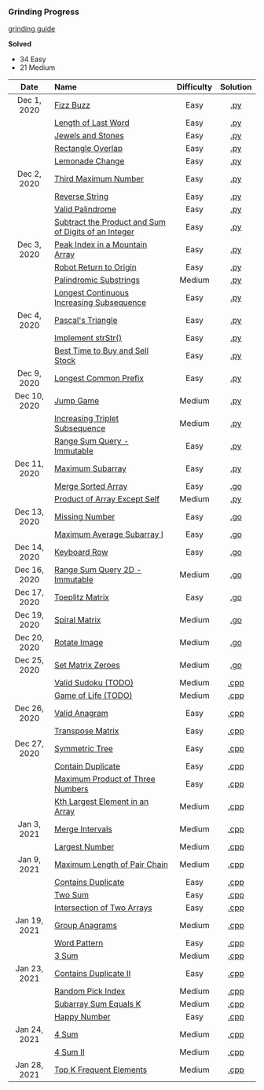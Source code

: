 ### Grinding Progress

[grinding guide](https://www.reddit.com/r/cscareerquestions/comments/6luszf/a_leetcode_grinding_guide/)

**Solved**
- 34 Easy
- 21 Medium

| Date | Name | Difficulty | Solution |
|:----:|:-----|:----------:|:--------:|
| Dec 1, 2020 | [Fizz Buzz](https://leetcode.com/problems/fizz-buzz/) | Easy | [.py](https://github.com/the-robot/coding-challenges/blob/master/leet-code/interviews.school/01-simple-problems/fizzbuzz.py) |
| | [Length of Last Word](https://leetcode.com/problems/length-of-last-word/) | Easy | [.py](https://github.com/the-robot/coding-challenges/blob/master/leet-code/interviews.school/01-simple-problems/length-of-last-word.py) |
| | [Jewels and Stones](https://leetcode.com/problems/jewels-and-stones/) | Easy | [.py](https://github.com/the-robot/coding-challenges/blob/master/leet-code/interviews.school/01-simple-problems/jewels-and-stones.py) |
| | [Rectangle Overlap](https://leetcode.com/problems/rectangle-overlap/) | Easy | [.py](https://github.com/the-robot/coding-challenges/blob/master/leet-code/interviews.school/01-simple-problems/rectangle-overlap.py) |
| | [Lemonade Change](https://leetcode.com/problems/lemonade-change/) | Easy | [.py](https://github.com/the-robot/coding-challenges/blob/master/leet-code/interviews.school/01-simple-problems/lemonade-change.py) |
| Dec 2, 2020 | [Third Maximum Number](https://leetcode.com/problems/third-maximum-number/) | Easy | [.py](https://github.com/the-robot/coding-challenges/blob/master/leet-code/interviews.school/02-loops/third-maximum-number.py) |
| | [Reverse String](https://leetcode.com/problems/reverse-string/) | Easy | [.py](https://github.com/the-robot/coding-challenges/blob/master/leet-code/interviews.school/02-loops/reverse-string.py) |
| | [Valid Palindrome](https://leetcode.com/problems/valid-palindrome/) | Easy | [.py](https://github.com/the-robot/coding-challenges/blob/master/leet-code/interviews.school/02-loops/valid-palindrome.py) |
| | [Subtract the Product and Sum of Digits of an Integer](https://leetcode.com/problems/subtract-the-product-and-sum-of-digits-of-an-integer/) | Easy | [.py](https://github.com/the-robot/coding-challenges/blob/master/leet-code/interviews.school/02-loops/subtract-the-product-and-sum-of-digits-of-an-integer.py) |
| Dec 3, 2020 | [Peak Index in a Mountain Array](https://leetcode.com/problems/peak-index-in-a-mountain-array/) | Easy | [.py](https://github.com/the-robot/coding-challenges/blob/master/leet-code/interviews.school/02-loops/peak-index-in-a-mountain-array.py) |
| | [Robot Return to Origin](https://leetcode.com/problems/robot-return-to-origin/) | Easy | [.py](https://github.com/the-robot/coding-challenges/blob/master/leet-code/interviews.school/02-loops/robot-return-to-origin.py) |
| | [Palindromic Substrings](https://leetcode.com/problems/palindromic-substrings/) | Medium | [.py](https://github.com/the-robot/coding-challenges/blob/master/leet-code/interviews.school/02-loops/palindromic-substrings.py) |
| | [Longest Continuous Increasing Subsequence](https://leetcode.com/problems/longest-continuous-increasing-subsequence/) | Easy | [.py](https://github.com/the-robot/coding-challenges/blob/master/leet-code/interviews.school/02-loops/longest-continuous-increasing-subsequence.py) |
| Dec 4, 2020 | [Pascal's Triangle](https://leetcode.com/problems/pascals-triangle/) | Easy | [.py](https://github.com/the-robot/coding-challenges/blob/master/leet-code/interviews.school/02-loops/pascal-triangle.py) |
| | [Implement strStr()](https://leetcode.com/problems/implement-strstr/) | Easy | [.py](https://github.com/the-robot/coding-challenges/blob/master/leet-code/interviews.school/02-loops/implement-strstr.py) |
| | [Best Time to Buy and Sell Stock](https://leetcode.com/problems/best-time-to-buy-and-sell-stock/) | Easy | [.py](https://github.com/the-robot/coding-challenges/blob/master/leet-code/interviews.school/02-loops/best-time-to-buy-and-sell-stock.py) |
| Dec 9, 2020 | [Longest Common Prefix](https://leetcode.com/problems/longest-common-prefix/) | Easy | [.py](https://github.com/the-robot/coding-challenges/blob/master/leet-code/interviews.school/02-loops/longest-common-prefix.py) |
| Dec 10, 2020 | [Jump Game](https://leetcode.com/problems/jump-game/) | Medium | [.py](https://github.com/the-robot/coding-challenges/blob/master/leet-code/interviews.school/02-loops/jump-game.py) |
| | [Increasing Triplet Subsequence](https://leetcode.com/problems/increasing-triplet-subsequence/) | Medium | [.py](https://github.com/the-robot/coding-challenges/blob/master/leet-code/interviews.school/02-loops/increasing-triplet-subsequence.py) |
| | [Range Sum Query - Immutable](https://leetcode.com/problems/range-sum-query-immutable/) | Easy | [.py](https://github.com/the-robot/coding-challenges/blob/master/leet-code/interviews.school/03-array/range-sum-query-immutable.py) |
| Dec 11, 2020 | [Maximum Subarray](https://leetcode.com/problems/maximum-subarray/) | Easy | [.py](https://github.com/the-robot/coding-challenges/blob/master/leet-code/interviews.school/03-array/maximum-subarray.py) |
| | [Merge Sorted Array](https://leetcode.com/problems/merge-sorted-array/) | Easy | [.go](https://github.com/the-robot/coding-challenges/blob/master/leet-code/interviews.school/03-array/merge-sorted-array.go) |
| | [Product of Array Except Self](https://leetcode.com/problems/product-of-array-except-self/) | Medium | [.py](https://github.com/the-robot/coding-challenges/blob/master/leet-code/interviews.school/03-array/product-of-array-except-self.py) |
| Dec 13, 2020 | [Missing Number](https://leetcode.com/problems/missing-number/) | Easy | [.go](https://github.com/the-robot/coding-challenges/blob/master/leet-code/interviews.school/03-array/missing-number.go) |
| | [Maximum Average Subarray I](https://leetcode.com/problems/maximum-average-subarray-i/) | Easy | [.go](https://github.com/the-robot/coding-challenges/blob/master/leet-code/interviews.school/03-array/maximum-average-subarray-i.go) |
| Dec 14, 2020 | [Keyboard Row](https://leetcode.com/problems/keyboard-row/) | Easy | [.go](https://github.com/the-robot/coding-challenges/blob/master/leet-code/interviews.school/03-array/keyboard-row.go) |
| Dec 16, 2020 | [Range Sum Query 2D - Immutable](https://leetcode.com/problems/range-sum-query-2d-immutable/) | Medium | [.go](https://github.com/the-robot/coding-challenges/blob/master/leet-code/interviews.school/03-array/range-sum-query-2d-immutable.go) |
| Dec 17, 2020 | [Toeplitz Matrix](https://leetcode.com/problems/toeplitz-matrix/) | Easy | [.go](https://github.com/the-robot/coding-challenges/blob/master/leet-code/interviews.school/03-array/toeplitz-matrix.go) |
| Dec 19, 2020 | [Spiral Matrix](https://leetcode.com/problems/spiral-matrix/) | Medium | [.go](https://github.com/the-robot/coding-challenges/blob/master/leet-code/interviews.school/03-array/spiral-matrix.go) |
| Dec 20, 2020 | [Rotate Image](https://leetcode.com/problems/rotate-image/) | Medium | [.go](https://github.com/the-robot/coding-challenges/blob/master/leet-code/interviews.school/03-array/rotate-image.go) |
| Dec 25, 2020 | [Set Matrix Zeroes](https://leetcode.com/problems/set-matrix-zeroes/) | Medium | [.go](https://github.com/the-robot/coding-challenges/blob/master/leet-code/interviews.school/03-array/set-matrix-zeros.go) |
| | [Valid Sudoku (TODO)](https://leetcode.com/problems/valid-sudoku/) | Medium | [.cpp](#) |
| | [Game of Life (TODO)](https://leetcode.com/problems/game-of-life/) | Medium | [.cpp](#) |
| Dec 26, 2020 | [Valid Anagram](https://leetcode.com/problems/valid-anagram/) | Easy | [.cpp](https://github.com/the-robot/coding-challenges/blob/master/leet-code/interviews.school/04-sorting/valid-anagram.cpp) |
| | [Transpose Matrix](https://leetcode.com/problems/transpose-matrix/) | Easy | [.cpp](https://github.com/the-robot/coding-challenges/blob/master/leet-code/interviews.school/randoms/transpose-matrix.cpp) |
| Dec 27, 2020 | [Symmetric Tree](https://leetcode.com/problems/symmetric-tree/) | Easy | [.cpp](https://github.com/the-robot/coding-challenges/blob/master/leet-code/interviews.school/randoms/symmetric-tree.cpp) |
| | [Contain Duplicate](https://leetcode.com/problems/contains-duplicate/) | Easy | [.cpp](https://github.com/the-robot/coding-challenges/blob/master/leet-code/interviews.school/04-sorting/contain-duplicate.cpp) |
| | [Maximum Product of Three Numbers](https://leetcode.com/problems/maximum-product-of-three-numbers/) | Easy | [.cpp](https://github.com/the-robot/coding-challenges/blob/master/leet-code/interviews.school/04-sorting/maximum-product-of-three-numbers.cpp) |
| | [Kth Largest Element in an Array](https://leetcode.com/problems/kth-largest-element-in-an-array/) | Medium | [.cpp](https://github.com/the-robot/coding-challenges/blob/master/leet-code/interviews.school/04-sorting/kth-largest-element-in-an-array.cpp) |
| Jan 3, 2021 | [Merge Intervals](https://leetcode.com/problems/merge-intervals/) | Medium | [.cpp](https://github.com/the-robot/coding-challenges/blob/master/leet-code/interviews.school/04-sorting/merge-intervals.cpp) |
| | [Largest Number](https://leetcode.com/problems/largest-number/) | Medium | [.cpp](https://github.com/the-robot/coding-challenges/blob/master/leet-code/interviews.school/04-sorting/largest-number.cpp) |
| Jan 9, 2021 | [Maximum Length of Pair Chain](https://leetcode.com/problems/maximum-length-of-pair-chain/) | Medium | [.cpp](https://github.com/the-robot/coding-challenges/blob/master/leet-code/interviews.school/04-sorting/maximum-length-of-pair-chain.cpp) |
| | [Contains Duplicate](https://leetcode.com/problems/contains-duplicate/) | Easy | [.cpp](https://github.com/the-robot/coding-challenges/blob/master/leet-code/interviews.school/04-sorting/contain-duplicate.cpp) |
| | [Two Sum](https://leetcode.com/problems/two-sum/) | Easy | [.cpp](https://github.com/the-robot/coding-challenges/blob/master/leet-code/interviews.school/05-sets-and-maps/two-sum.cpp) |
| | [Intersection of Two Arrays](https://leetcode.com/problems/intersection-of-two-arrays/) | Easy | [.cpp](https://github.com/the-robot/coding-challenges/blob/master/leet-code/interviews.school/05-sets-and-maps/intersection-of-two-arrays.cpp) |
| Jan 19, 2021 | [Group Anagrams](https://leetcode.com/problems/group-anagrams/) | Medium | [.cpp](https://github.com/the-robot/coding-challenges/blob/master/leet-code/interviews.school/05-sets-and-maps/group-anagrams.cpp) |
| | [Word Pattern](https://leetcode.com/problems/word-pattern/) | Easy | [.cpp](https://github.com/the-robot/coding-challenges/blob/master/leet-code/interviews.school/05-sets-and-maps/word-pattern.cpp) |
| | [3 Sum](https://leetcode.com/problems/3sum/) | Medium | [.cpp](https://github.com/the-robot/coding-challenges/blob/master/leet-code/interviews.school/05-sets-and-maps/3sum.cpp) |
| Jan 23, 2021 | [Contains Duplicate II](https://leetcode.com/problems/contains-duplicate-ii/) | Easy | [.cpp](https://github.com/the-robot/coding-challenges/blob/master/leet-code/interviews.school/05-sets-and-maps/contains-duplicate-ii.cpp) |
| | [Random Pick Index](https://leetcode.com/problems/random-pick-index/) | Medium | [.cpp](https://github.com/the-robot/coding-challenges/blob/master/leet-code/interviews.school/05-sets-and-maps/random-pick-index.cpp) |
| | [Subarray Sum Equals K](https://leetcode.com/problems/subarray-sum-equals-k/) | Medium | [.cpp](https://github.com/the-robot/coding-challenges/blob/master/leet-code/interviews.school/05-sets-and-maps/subarray-sum-equals-k.cpp) |
| | [Happy Number](https://leetcode.com/problems/happy-number/) | Easy | [.cpp](https://github.com/the-robot/coding-challenges/blob/master/leet-code/interviews.school/05-sets-and-maps/happy-number.cpp) |
| Jan 24, 2021 | [4 Sum](https://leetcode.com/problems/4sum/) | Medium | [.cpp](https://github.com/the-robot/coding-challenges/blob/master/leet-code/interviews.school/05-sets-and-maps/4sum.cpp) |
| | [4 Sum II](https://leetcode.com/problems/4sum-ii/) | Medium | [.cpp](https://github.com/the-robot/coding-challenges/blob/master/leet-code/interviews.school/05-sets-and-maps/4sum-ii.cpp) |
| Jan 28, 2021 | [Top K Frequent Elements](https://leetcode.com/problems/top-k-frequent-elements/) | Medium | [.cpp](https://github.com/the-robot/coding-challenges/blob/master/leet-code/interviews.school/05-sets-and-maps/top-k-frequent-elements.cpp) |
